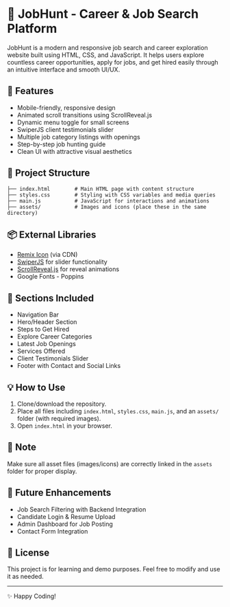 # 💼 JobHunt - Career & Job Search Platform

JobHunt is a modern and responsive job search and career exploration website built using HTML, CSS, and JavaScript. It helps users explore countless career opportunities, apply for jobs, and get hired easily through an intuitive interface and smooth UI/UX.

## 🚀 Features

- Mobile-friendly, responsive design
- Animated scroll transitions using ScrollReveal.js
- Dynamic menu toggle for small screens
- SwiperJS client testimonials slider
- Multiple job category listings with openings
- Step-by-step job hunting guide
- Clean UI with attractive visual aesthetics

## 📁 Project Structure

```
├── index.html        # Main HTML page with content structure
├── styles.css        # Styling with CSS variables and media queries
├── main.js           # JavaScript for interactions and animations
├── assets/           # Images and icons (place these in the same directory)
```

## 📦 External Libraries

- [Remix Icon](https://remixicon.com/) (via CDN)
- [SwiperJS](https://swiperjs.com/) for slider functionality
- [ScrollReveal.js](https://scrollrevealjs.org/) for reveal animations
- Google Fonts - Poppins

## 📸 Sections Included

- Navigation Bar
- Hero/Header Section
- Steps to Get Hired
- Explore Career Categories
- Latest Job Openings
- Services Offered
- Client Testimonials Slider
- Footer with Contact and Social Links

## 💡 How to Use

1. Clone/download the repository.
2. Place all files including `index.html`, `styles.css`, `main.js`, and an `assets/` folder (with required images).
3. Open `index.html` in your browser.

## 📌 Note

Make sure all asset files (images/icons) are correctly linked in the `assets` folder for proper display.

## 🔮 Future Enhancements

- Job Search Filtering with Backend Integration
- Candidate Login & Resume Upload
- Admin Dashboard for Job Posting
- Contact Form Integration

## 📜 License

This project is for learning and demo purposes. Feel free to modify and use it as needed.

---

✨ Happy Coding!
